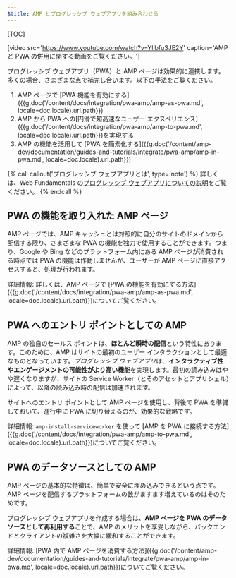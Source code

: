 ```yaml
---
$title: AMP とプログレッシブ ウェブアプリを組み合わせる
---
```

[TOC]

[video src='https://www.youtube.com/watch?v=Yllbfu3JE2Y' caption='AMP と PWA の併用に関する動画をご覧ください。']

プログレッシブ ウェブアプリ（PWA）と AMP ページは効果的に連携します。多くの場合、さまざまな点で補完し合います。以下の手法をご覧ください。

1. AMP ページで [PWA 機能を有効にする]({{g.doc('/content/docs/integration/pwa-amp/amp-as-pwa.md', locale=doc.locale).url.path}})
2. AMP から PWA への[円滑で超高速なユーザー エクスペリエンス]({{g.doc('/content/docs/integration/pwa-amp/amp-to-pwa.md', locale=doc.locale).url.path}})を実現する
3. AMP の機能を活用して [PWA を簡素化する]({{g.doc('/content/amp-dev/documentation/guides-and-tutorials/integrate/pwa-amp/amp-in-pwa.md', locale=doc.locale).url.path}})

{% call callout('プログレッシブ ウェブアプリとは', type='note') %}
詳しくは、Web Fundamentals の[プログレッシブ ウェブアプリについての説明](https://developers.google.com/web/progressive-web-apps/)をご覧ください。
{% endcall %}

## PWA の機能を取り入れた AMP ページ

AMP ページでは、AMP キャッシュとは対照的に自分のサイトのドメインから配信する限り、さまざまな PWA の機能を独力で使用することができます。つまり、Google や Bing などのプラットフォーム内にある AMP ページが消費される時点では PWA の機能は作動しませんが、ユーザーが AMP ページに直接アクセスすると、処理が行われます。

詳細情報: 詳しくは、AMP ページで [PWA の機能を有効にする方法]({{g.doc('/content/docs/integration/pwa-amp/amp-as-pwa.md', locale=doc.locale).url.path}})についてご覧ください。

## PWA へのエントリ ポイントとしての AMP

AMP の独自のセールス ポイントは、**ほとんど瞬時の配信**という特性にあります。このために、AMP はサイトの最初のユーザー インタラクションとして最適なものとなっています。*プログレッシブ ウェブアプリ*は、**インタラクティブ性やエンゲージメントの可能性がより高い機能**を実現します。最初の読み込みはやや遅くなりますが、サイトの Service Worker（とそのアセットとアプリシェル）によって、以降の読み込み時の配信は加速されます。

サイトへのエントリ ポイントとして AMP ページを使用し、背後で PWA を準備しておいて、進行中に PWA に切り替えるのが、効果的な戦略です。

詳細情報: `amp-install-serviceworker` を使って [AMP を PWA に接続する方法]({{g.doc('/content/docs/integration/pwa-amp/amp-to-pwa.md', locale=doc.locale).url.path}})についてご覧ください。

## PWA のデータソースとしての AMP

AMP ページの基本的な特徴は、簡単で安全に埋め込みできるという点です。AMP ページを配信するプラットフォームの数がますます増えているのはそのためです。

プログレッシブ ウェブアプリを作成する場合は、**AMP ページを PWA のデータソースとして再利用する**ことで、AMP のメリットを享受しながら、バックエンドとクライアントの複雑さを大幅に緩和することができます。

詳細情報: [PWA 内で AMP ページを消費する方法]({{g.doc('/content/amp-dev/documentation/guides-and-tutorials/integrate/pwa-amp/amp-in-pwa.md', locale=doc.locale).url.path}})についてご覧ください。
